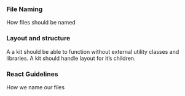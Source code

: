 ### File Naming
How files should be named


### Layout and structure
A a kit should be able to function without external utility classes and libraries. A kit should handle layout for it’s children.


### React Guidelines
How we name our files
